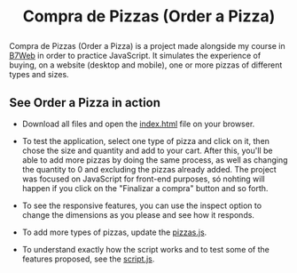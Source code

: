 <h1 align="center">
  <p align="center">Compra de Pizzas (Order a Pizza)</p>
</h1>

Compra de Pizzas (Order a Pizza) is a project made alongside my course in [B7Web](https://b7web.com.br/fullstack/?gclid=EAIaIQobChMI-7eYj5vT-QIVEz6RCh2VfgXQEAAYASAAEgJfifD_BwE&ref=I24108426I) in order to practice JavaScript. It simulates the experience of buying, on a website (desktop and mobile), one or more pizzas of different types and sizes.

## See Order a Pizza in action

- Download all files and open the [index.html](https://github.com/valmarath/compra-de-pizzas/blob/main/index.html) file on your browser.

- To test the application, select one type of pizza and click on it, then chose the size and quantity and add to your cart. After this, you'll be able to add more pizzas by doing the same process, as well as changing the quantity to 0 and excluding the pizzas already added. The project was focused on JavaScript for front-end purposes, só nohting will happen if you click on the "Finalizar a compra" button and so forth. 

- To see the responsive features, you can use the inspect option to change the dimensions as you please and see how it responds.

- To add more types of pizzas, update the [pizzas.js](https://github.com/valmarath/compra-de-pizzas/blob/main/pizzas.js).

- To understand exactly how the script works and to test some of the features proposed, see the [script.js](https://github.com/valmarath/compra-de-pizzas/blob/main/script.js).
